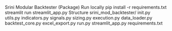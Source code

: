 Srini Modular Backtester (Package)
Run locally
pip install -r requirements.txt
streamlit run streamlit_app.py
Structure
srini_mod_backtester/
init.py
utils.py
indicators.py
signals.py
sizing.py
execution.py
data_loader.py
backtest_core.py
excel_export.py
run.py
streamlit_app.py
requirements.txt
